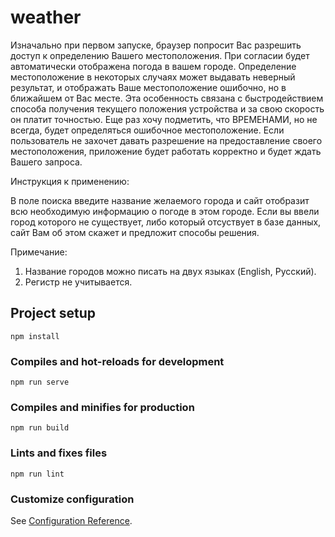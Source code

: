 # weather


Изначально при первом запуске, браузер попросит Вас разрешить доступ к определению Вашего местоположения.
При согласии будет автоматически отображена погода в вашем городе. Определение местоположение в некоторых случаях может выдавать неверный результат, и отображать Ваше местоположение ошибочно, но в ближайшем от Вас месте. Эта особенность связана с быстродействием способа получения текущего положения устройства и за свою скорость он платит точностью. Еще раз хочу подметить, что ВРЕМЕНАМИ, но не всегда, будет определяться ошибочное местоположение.
Если пользователь не захочет давать разрешение на предоставление своего местоположения, приложение будет работать корректно и будет ждать Вашего запроса.

Инструкция к применению:

В поле поиска введите название желаемого города и сайт отобразит всю необходимую информацию о погоде в этом городе.
Если вы ввели город которого не существует, либо который отсуствует в базе данных, сайт Вам об этом скажет и предложит способы решения.

Примечание: 
1) Название городов можно писать на двух языках (English, Русский). 
2) Регистр не учитывается.

## Project setup

```
npm install
```

### Compiles and hot-reloads for development

```
npm run serve
```

### Compiles and minifies for production

```
npm run build
```

### Lints and fixes files

```
npm run lint
```

### Customize configuration

See [Configuration Reference](https://cli.vuejs.org/config/).

